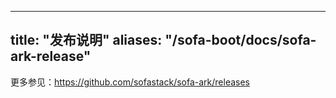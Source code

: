 
---

title: "发布说明"
aliases: "/sofa-boot/docs/sofa-ark-release"
---

更多参见：<https://github.com/sofastack/sofa-ark/releases>
